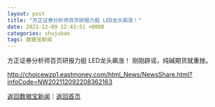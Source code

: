 ```yaml
---
layout: post
title: "方正证券分析师百页研报力挺 LED龙头飙涨！"
date: 2021-12-09 12:43:51 +0800
categories: shujubao
tags: 数据宝新闻
---
```

方正证券分析师百页研报力挺 LED龙头飙涨！
刚刚辟谣，纯碱期货就重挫。

<http://choicewzp1.eastmoney.com/html_News/NewsShare.html?infoCode=NW202112092208362163>

[返回数据宝新闻](//finews.withounder.com/shujubao/)｜[返回首页](//finews.withounder.com/)